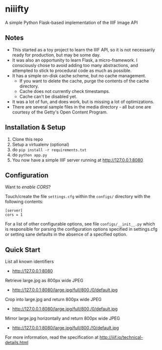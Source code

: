 # niiifty

A simple Python Flask-based implementation of the IIIF Image API

## Notes
* This started as a toy project to learn the IIIF API, so it is not necessarily ready for production, but may be some day.
* It was also an opportunity to learn Flask, a micro-framework. I consciously chose to avoid adding too many abstractions, and attempted to stick to procedural code as much as possible.
* It has a simple on-disk cache scheme, but no cache management.
  * If you want to delete the cache, purge the contents of the cache directory.
  * Cache does not currently check timestamps.
  * Cache can't be disabled yet.
* It was a lot of fun, and does work, but is missing a lot of optimizations.
* There are several sample files in the media directory - all but one are courtesy of the Getty's Open Content Program.

## Installation & Setup

1. Clone this repo
2. Setup a virtualenv (optional)
3. do `pip install -r requirements.txt`
4. do `python app.py`
5. You now have a simple IIIF server running at http://127.0.0.1:8080

## Configuration

Want to *enable CORS*?

Touch/create the file `settings.cfg` within the `configs/` directory with the following contents:

    [server]
    cors = 1

For a list of other configurable options, see file `configs/__init__.py` which is responsible for parsing the configuration options specified in settings.cfg or setting sane defaults in the absence of a specified option.

## Quick Start

List all known identifiers
* http://127.0.0.1:8080

Retrieve large.jpg as 800px wide JPEG
* http://127.0.0.1:8080/large.jpg/full/800,/0/default.jpg 

Crop into large.jpg and return 800px wide JPEG
* http://127.0.0.1:8080/large.jpg/full/800,/0/default.jpg 

Mirror large.jpg horizontally and return 800px wide JPEG
* http://127.0.0.1:8080/large.jpg/full/800,/!0/default.jpg 

For more information, read the specification at http://iiif.io/technical-details.html
